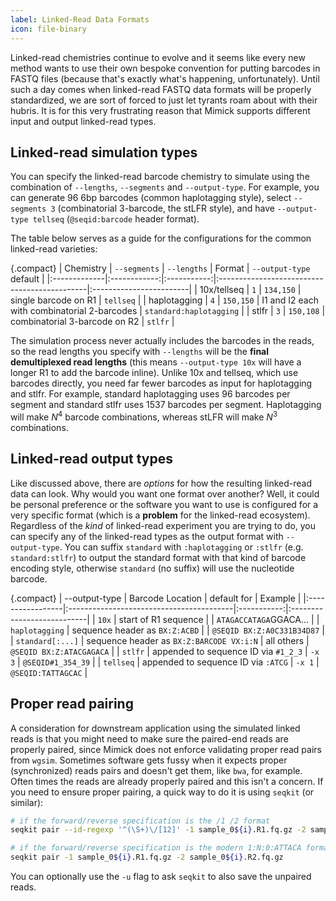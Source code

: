 ```yaml
---
label: Linked-Read Data Formats
icon: file-binary
---
```


Linked-read chemistries continue to evolve and it seems like every new method wants to use their own bespoke
convention for putting barcodes in FASTQ files (because that's exactly what's happening, unfortunately). Until
such a day comes when linked-read FASTQ data formats will be properly standardized, we are sort of forced to just let
tyrants roam about with their hubris. It is for this very frustrating reason that Mimick supports different
input and output linked-read types.

## Linked-read simulation types
You can specify the linked-read barcode chemistry to simulate using the combination of `--lengths`, `--segments` and
`--output-type`. For example, you can generate 96 6bp barcodes (common haplotagging style), select `--segments 3`
(combinatorial 3-barcode, the stLFR style), and have `--output-type tellseq` (`@seqid:barcode` header format).

The table below serves as a guide for the configurations for the common linked-read varieties: 

{.compact}
| Chemistry    | `--segments` | `--lengths` | Format                                       | `--output-type` default |
|:-------------|:------------:|:-----------:|:---------------------------------------------|:------------------------|
| 10x/tellseq  |     `1`      |  `134,150`  | single barcode on R1                         | `tellseq`               |
| haplotagging |     `4`      |  `150,150`  | I1 and I2 each with combinatorial 2-barcodes | `standard:haplotagging` |
| stlfr        |     `3`      |  `150,108`  | combinatorial 3-barcode on R2                | `stlfr`                 |

The simulation process never actually includes the barcodes in the reads, so the read lengths you
specify with `--lengths` will be the **final demultiplexed read lengths** (this means `--output-type 10x` will
have a longer R1 to add the barcode inline). Unlike 10x and tellseq, which use barcodes directly,
you need far fewer barcodes as input for haplotagging and stlfr. For example, standard haplotagging uses 96
barcodes per segment and standard stlfr uses 1537 barcodes per segment. Haplotagging will make $N^4$ barcode combinations,
whereas stLFR will make $N^3$ combinations.

## Linked-read output types
Like discussed above, there are _options_ for how the resulting linked-read data can look. Why would you want one
format over another? Well, it could be personal preference or the software you want to use is configured for a very
specific format (which is a **problem** for the linked-read ecosystem). Regardless of the _kind_ of linked-read
experiment you are trying to do, you can specify any of the linked-read types as the output format with `--output-type`.
You can suffix `standard` with `:haplotagging` or `:stlfr` (e.g. `standard:stlfr`) to output the standard format
with that kind of barcode encoding style, otherwise `standard` (no suffix) will use the nucleotide barcode.

{.compact}
| --output-type    | Barcode Location                         | default for | Example                    |
|:-----------------|:-----------------------------------------|:-----------:|:---------------------------|
| `10x`            | start of R1 sequence                     |             | `ATAGACCATAGA`GGACA...     |
| `haplotagging`   | sequence header as `BX:Z:ACBD`           |             | `@SEQID BX:Z:A0C331B34D87` |
| `standard[:...]` | sequence header as `BX:Z:BARCODE VX:i:N` | all others  | `@SEQID BX:Z:ATACGAGACA`   |
| `stlfr`          | appended to sequence ID via `#1_2_3`     | `-x 3`      | `@SEQID#1_354_39`          |
| `tellseq`        | appended to sequence ID via `:ATCG`      | `-x 1`      | `@SEQID:TATTAGCAC`         |

## Proper read pairing
A consideration for downstream application using the simulated linked reads is that you might need to
make sure the paired-end reads are properly paired, since Mimick does not enforce validating proper
read pairs from `wgsim`. Sometimes software gets fussy when it expects proper (synchronized) reads pairs
and doesn't get them, like `bwa`, for example. Often times the reads are already properly paired and this isn't
a concern. If you need to ensure proper pairing, a quick way to do it is using `seqkit` (or similar):

```bash
# if the forward/reverse specification is the /1 /2 format
seqkit pair --id-regexp '^(\S+)\/[12]' -1 sample_0${i}.R1.fq.gz -2 sample_0${i}.R2.fq.gz

# if the forward/reverse specification is the modern 1:N:0:ATTACA format
seqkit pair -1 sample_0${i}.R1.fq.gz -2 sample_0${i}.R2.fq.gz
```
You can optionally use the `-u` flag to ask `seqkit` to also save the unpaired reads.